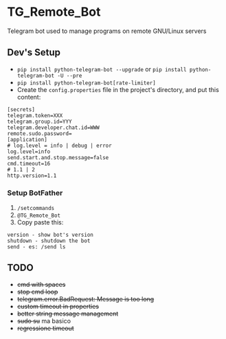 # TG_Remote_Bot

Telegram bot used to manage programs on remote GNU/Linux servers

## Dev's Setup

+ ```pip install python-telegram-bot --upgrade``` or ```pip install python-telegram-bot -U --pre```
+ ```pip install python-telegram-bot[rate-limiter]```
+ Create the ```config.properties``` file in the project's directory, and put this content:

```
[secrets]
telegram.token=XXX
telegram.group.id=YYY
telegram.developer.chat.id=WWW
remote.sudo.password=
[application]
# log.level = info | debug | error
log.level=info
send.start.and.stop.message=false
cmd.timeout=16
# 1.1 | 2
http.version=1.1
```

### Setup BotFather

1. ```/setcommands```
2. ```@TG_Remote_Bot```
3. Copy paste this:

```
version - show bot's version
shutdown - shutdown the bot
send - es: /send ls
```

## TODO

+ ~~cmd with spaces~~
+ ~~stop cmd loop~~
+ ~~telegram.error.BadRequest: Message is too long~~
+ ~~custom timeout in properties~~
+ ~~better string message management~~
+ ~~sudo su~~ ma basico
+ ~~regressione timeout~~
